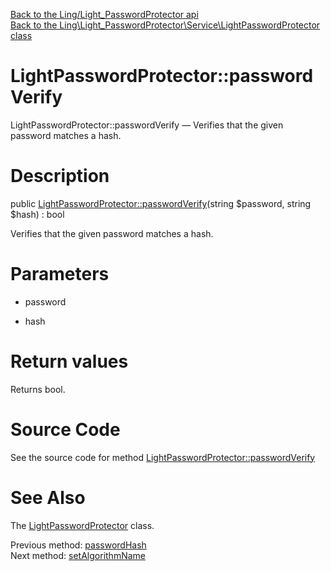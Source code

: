 [Back to the Ling/Light_PasswordProtector api](https://github.com/lingtalfi/Light_PasswordProtector/blob/master/doc/api/Ling/Light_PasswordProtector.md)<br>
[Back to the Ling\Light_PasswordProtector\Service\LightPasswordProtector class](https://github.com/lingtalfi/Light_PasswordProtector/blob/master/doc/api/Ling/Light_PasswordProtector/Service/LightPasswordProtector.md)


LightPasswordProtector::passwordVerify
================



LightPasswordProtector::passwordVerify — Verifies that the given password matches a hash.




Description
================


public [LightPasswordProtector::passwordVerify](https://github.com/lingtalfi/Light_PasswordProtector/blob/master/doc/api/Ling/Light_PasswordProtector/Service/LightPasswordProtector/passwordVerify.md)(string $password, string $hash) : bool




Verifies that the given password matches a hash.




Parameters
================


- password

    

- hash

    


Return values
================

Returns bool.








Source Code
===========
See the source code for method [LightPasswordProtector::passwordVerify](https://github.com/lingtalfi/Light_PasswordProtector/blob/master/Service/LightPasswordProtector.php#L102-L105)


See Also
================

The [LightPasswordProtector](https://github.com/lingtalfi/Light_PasswordProtector/blob/master/doc/api/Ling/Light_PasswordProtector/Service/LightPasswordProtector.md) class.

Previous method: [passwordHash](https://github.com/lingtalfi/Light_PasswordProtector/blob/master/doc/api/Ling/Light_PasswordProtector/Service/LightPasswordProtector/passwordHash.md)<br>Next method: [setAlgorithmName](https://github.com/lingtalfi/Light_PasswordProtector/blob/master/doc/api/Ling/Light_PasswordProtector/Service/LightPasswordProtector/setAlgorithmName.md)<br>

